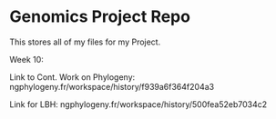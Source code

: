 # Genomics Project Repo
This stores all of my files for my Project. 


Week 10: 

Link to Cont. Work on Phylogeny: ngphylogeny.fr/workspace/history/f939a6f364f204a3

Link for LBH: ngphylogeny.fr/workspace/history/500fea52eb7034c2



